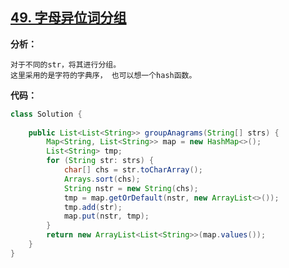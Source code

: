 ## [49. 字母异位词分组](https://leetcode-cn.com/problems/group-anagrams/)

**分析：**

```
对于不同的str，将其进行分组。
这里采用的是字符的字典序， 也可以想一个hash函数。
```

**代码：**

```java
class Solution {
    
    public List<List<String>> groupAnagrams(String[] strs) {
        Map<String, List<String>> map = new HashMap<>();
        List<String> tmp;
        for (String str: strs) {
            char[] chs = str.toCharArray();
            Arrays.sort(chs);
            String nstr = new String(chs);
            tmp = map.getOrDefault(nstr, new ArrayList<>());
            tmp.add(str);
            map.put(nstr, tmp);
        }
        return new ArrayList<List<String>>(map.values());
    }
}
```



